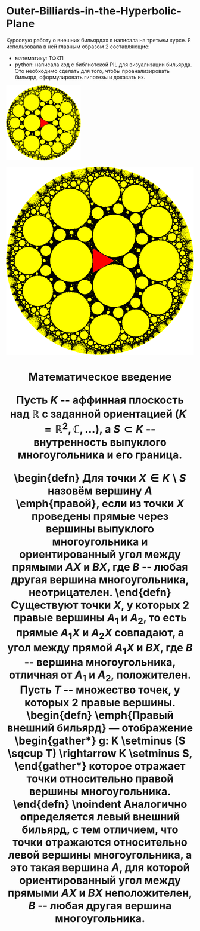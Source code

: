 # Outer-Billiards-in-the-Hyperbolic-Plane

Курсовую работу о внешних бильярдах я написала на третьем курсе. Я использовала в ней главным образом 2 составляющие:
- математику: ТФКП
- python: написала код с библиотекой PIL для визуализации бильярда. Это необходимо сделать для того, чтобы проанализировать бильярд, сформулировать гипотезы и доказать их.

<img src="https://github.com/IraNovichkova/Outer-Billiards-in-the-Hyperbolic-Plane/blob/main/image_1000%2C%20r%20%3D%2075.png" width="200" height="200" />

![Alt-текст](https://github.com/IraNovichkova/Outer-Billiards-in-the-Hyperbolic-Plane/blob/main/image_1000%2C%20r%20%3D%2075.png "Бильярд")



<h1 align="center">Математическое введение


Пусть $K$ -- аффинная плоскость над $\mathbb{R}$ с заданной ориентацией $(K = \mathbb{R}^2, \mathbb{C}, \ldots)$, а $S \subset K$ -- внутренность выпуклого многоугольника и его граница.

\begin{defn}
    Для точки $X \in K \setminus S$ назовём вершину $A$ \emph{правой}, если из точки $X$ проведены прямые через вершины выпуклого многоугольника и ориентированный угол между прямыми $AX$ и $BX$, где $B$ -- любая другая вершина многоугольника, неотрицателен.
\end{defn}
Существуют точки $X$, у которых 2 правые вершины $A_1$ и $A_2$, то есть прямые $A_1X$ и $A_2X$ совпадают, а угол между прямой $A_1X$ и $BX$, где $B$ -- вершина многоугольника, отличная от $A_1$ и $A_2$, положителен. Пусть $T$ -- множество точек, у которых 2 правые вершины.
\begin{defn}
    \emph{Правый внешний бильярд} — отображение 
    \begin{gather*}
        g: K \setminus (S \sqcup
        T) \rightarrow K \setminus S, 
    \end{gather*}
    которое отражает точки относительно правой вершины многоугольника. 
\end{defn}
\noindent
Аналогично определяется левый внешний бильярд, с тем отличием, что точки отражаются относительно левой вершины многоугольника, а это такая вершина $A$, для которой ориентированный угол между прямыми $AX$ и $BX$ неположителен, $B$ -- любая другая вершина многоугольника.
